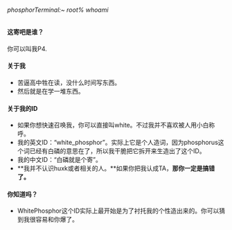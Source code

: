 ###### phosphorTerminal:~ root% whoami 

#### 这寄吧是谁？
你可以叫我P4.

#### 关于我
- 苦逼高中牲在读，没什么时间写东西。
- 然后就是在学一堆东西。
  
#### 关于我的ID
* 如果你想快速召唤我，你可以直接叫white。不过我并不喜欢被人用小白称呼。
* 我的英文ID：“white_phosphor”。实际上它是个人造词，因为phosphorus这个词已经有白磷的意思在了，所以我干脆把它拆开来生造出了这个ID。
* 我的中文ID：“白磷就是个寄”。
* **我并不认识huxk或者相关的人。**如果你把我认成TA，**那你一定是搞错了。**
  
#### 你知道吗？
* WhitePhosphor这个ID实际上最开始是为了衬托我的个性造出来的。你可以猜到我很容易和你爆了。




